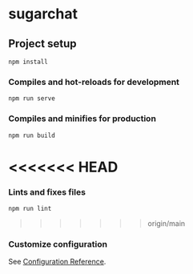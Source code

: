 # sugarchat

## Project setup
```
npm install
```

### Compiles and hot-reloads for development
```
npm run serve
```

### Compiles and minifies for production
```
npm run build
```

<<<<<<< HEAD
=======
### Lints and fixes files
```
npm run lint
```

>>>>>>> origin/main
### Customize configuration
See [Configuration Reference](https://cli.vuejs.org/config/).
